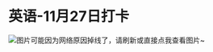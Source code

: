 # 英语-11月27日打卡

![[图片可能因为网络原因掉线了，请刷新或直接点我查看图片~](https://cdn.jsdelivr.net/gh/ylsislove/image-home/test/20201128020026.jpg)](https://cdn.jsdelivr.net/gh/ylsislove/image-home/test/20201128020026.jpg)
